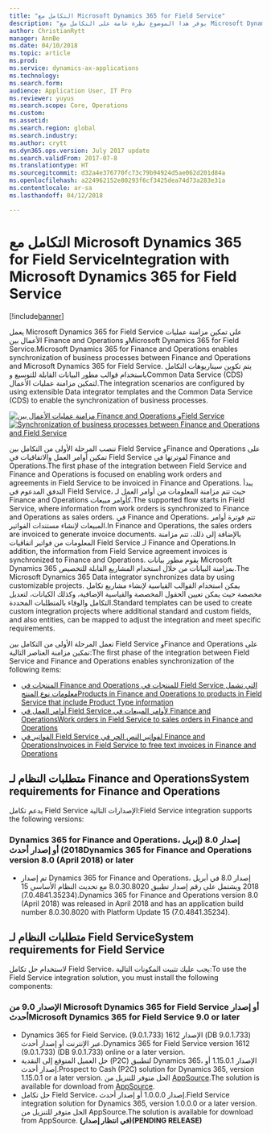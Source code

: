 ```yaml
---
title: "التكامل مع Microsoft Dynamics 365 for Field Service"
description: "يوفر هذا الموضوع نظرة عامة على التكامل مع Microsoft Dynamics 365 for Field Service."
author: ChristianRytt
manager: AnnBe
ms.date: 04/10/2018
ms.topic: article
ms.prod: 
ms.service: dynamics-ax-applications
ms.technology: 
ms.search.form: 
audience: Application User, IT Pro
ms.reviewer: yuyus
ms.search.scope: Core, Operations
ms.custom: 
ms.assetid: 
ms.search.region: global
ms.search.industry: 
ms.author: crytt
ms.dyn365.ops.version: July 2017 update
ms.search.validFrom: 2017-07-8
ms.translationtype: HT
ms.sourcegitcommit: d32a4e376770fc73c79b94924d5ae062d201d84a
ms.openlocfilehash: a224962152e80293f6cf3425dea74d73a283e31a
ms.contentlocale: ar-sa
ms.lasthandoff: 04/12/2018

---
```



# <a name="integration-with-microsoft-dynamics-365-for-field-service"></a><span data-ttu-id="3cd75-103">التكامل مع Microsoft Dynamics 365 for Field Service</span><span class="sxs-lookup"><span data-stu-id="3cd75-103">Integration with Microsoft Dynamics 365 for Field Service</span></span>

[!include[banner](../includes/banner.md)]

<span data-ttu-id="3cd75-104">يعمل Microsoft Dynamics 365 for Field Service على تمكين مزامنة عمليات الأعمال بين Finance and Operations وMicrosoft Dynamics 365 for Field Service.</span><span class="sxs-lookup"><span data-stu-id="3cd75-104">Microsoft Dynamics 365 for Finance and Operations enables synchronization of business processes between Finance and Operations and Microsoft Dynamics 365 for Field Service.</span></span> <span data-ttu-id="3cd75-105">يتم تكوين سيناريوهات التكامل باستخدام قوالب مطور البيانات القابلة للتوسيع وCommon Data Service (CDS) لتمكين مزامنة عمليات الأعمال.</span><span class="sxs-lookup"><span data-stu-id="3cd75-105">The integration scenarios are configured by using extensible Data integrator templates and the Common Data Service (CDS) to enable the synchronization of business processes.</span></span>

<span data-ttu-id="3cd75-106">[![مزامنة عمليات الأعمال بين Finance and Operations وField Service](./media/field-service-integration.png)](./media/field-service-integration.png)</span><span class="sxs-lookup"><span data-stu-id="3cd75-106">[![Synchronization of business processes between Finance and Operations and Field Service](./media/field-service-integration.png)](./media/field-service-integration.png)</span></span>

<span data-ttu-id="3cd75-107">تنصب المرحلة الأولى من التكامل بين Field Service وFinance and Operations على تمكين أوامر العمل والاتفاقيات في Field Service لفوترتها في Finance and Operations.</span><span class="sxs-lookup"><span data-stu-id="3cd75-107">The first phase  of the integration between Field Service and Finance and Operations is focused on enabling work orders and agreements in Field Service to be invoiced in Finance and Operations.</span></span> <span data-ttu-id="3cd75-108">يبدأ التدفق المدعوم في Field Service، حيث تتم مزامنة المعلومات من أوامر العمل لـ Finance and Operations كأوامر مبيعات.</span><span class="sxs-lookup"><span data-stu-id="3cd75-108">The supported flow starts in Field Service, where information from work orders is synchronized to Finance and Operations as sales orders.</span></span> <span data-ttu-id="3cd75-109">في Finance and Operations، تتم فوترة أوامر المبيعات لإنشاء مستندات الفواتير.</span><span class="sxs-lookup"><span data-stu-id="3cd75-109">In Finance and Operations, the sales orders are invoiced to generate invoice documents.</span></span> <span data-ttu-id="3cd75-110">بالإضافة إلى ذلك، تتم مزامنة المعلومات من فواتير اتفاقيات Field Service لـ Finance and Operations.</span><span class="sxs-lookup"><span data-stu-id="3cd75-110">In addition, the information from Field Service agreement invoices is synchronized to Finance and Operations.</span></span> <span data-ttu-id="3cd75-111">يقوم مطور بيانات Microsoft Dynamics 365 بمزامنة البيانات من خلال استخدام المشاريع القابلة للتخصيص.</span><span class="sxs-lookup"><span data-stu-id="3cd75-111">The Microsoft Dynamics 365 Data integrator synchronizes data by using customizable projects.</span></span> <span data-ttu-id="3cd75-112">يمكن استخدام القوالب القياسية لإنشاء مشاريع تكامل مخصصة حيث يمكن تعيين الحقول المخصصة والقياسية الإضافية، وكذلك الكيانات، لتعديل التكامل والوفاء بالمتطلبات المحددة.</span><span class="sxs-lookup"><span data-stu-id="3cd75-112">Standard templates can be used to create custom integration projects where additional standard and custom fields, and also entities, can be mapped to adjust the integration and meet specific requirements.</span></span>

<span data-ttu-id="3cd75-113">تعمل المرحلة الأولى من التكامل بين Field Service وFinance and Operations على تمكين مزامنة العناصر التالية:</span><span class="sxs-lookup"><span data-stu-id="3cd75-113">The first phase of the integration between Field Service and Finance and Operations enables synchronization of the following items:</span></span>

- [<span data-ttu-id="3cd75-114">المنتجات في Finance and Operations للمنتجات في Field Service التي تشمل معلومات نوع المنتج</span><span class="sxs-lookup"><span data-stu-id="3cd75-114">Products in Finance and Operations to products in Field Service that include Product Type information</span></span>](field-service-product.md)
- [<span data-ttu-id="3cd75-115">أوامر العمل في Field Service لأوامر المبيعات في Finance and Operations</span><span class="sxs-lookup"><span data-stu-id="3cd75-115">Work orders in Field Service to sales orders in Finance and Operations</span></span>](field-service-work-order.md)
- [<span data-ttu-id="3cd75-116">الفواتير في Field Service لفواتير النص الحر في Finance and Operations</span><span class="sxs-lookup"><span data-stu-id="3cd75-116">Invoices in Field Service to free text invoices in Finance and Operations</span></span>](field-service-invoice.md)

## <a name="system-requirements-for-finance-and-operations"></a><span data-ttu-id="3cd75-117">متطلبات النظام لـ Finance and Operations</span><span class="sxs-lookup"><span data-stu-id="3cd75-117">System requirements for Finance and Operations</span></span>
<span data-ttu-id="3cd75-118">يدعم تكامل Field Service الإصدارات التالية:</span><span class="sxs-lookup"><span data-stu-id="3cd75-118">Field Service integration supports the following versions:</span></span>

### <a name="dynamics-365-for-finance-and-operations-version-80-april-2018-or-later"></a><span data-ttu-id="3cd75-119">Dynamics 365 for Finance and Operations، إصدار 8.0 (إبريل 2018) أو إصدار أحدث</span><span class="sxs-lookup"><span data-stu-id="3cd75-119">Dynamics 365 for Finance and Operations version 8.0 (April 2018) or later</span></span>

- <span data-ttu-id="3cd75-120">تم إصدار Dynamics 365 for Finance and Operations، إصدار 8.0 في أبريل 2018 ويشتمل على رقم إصدار تطبيق 8.0.30.8020 مع تحديث النظام الأساسي 15 (7.0.4841.35234).</span><span class="sxs-lookup"><span data-stu-id="3cd75-120">Dynamics 365 for Finance and Operations version 8.0 (April 2018) was released in April 2018 and has an application build number 8.0.30.8020 with Platform Update 15 (7.0.4841.35234).</span></span> 

## <a name="system-requirements-for-field-service"></a><span data-ttu-id="3cd75-121">متطلبات النظام لـ Field Service</span><span class="sxs-lookup"><span data-stu-id="3cd75-121">System requirements for Field Service</span></span>
<span data-ttu-id="3cd75-122">لاستخدام حل تكامل Field Service، يجب عليك تثبيت المكونات التالية:</span><span class="sxs-lookup"><span data-stu-id="3cd75-122">To use the Field Service integration solution, you must install the following components:</span></span>

### <a name="microsoft-dynamics-365-for-field-service-90-or-later"></a><span data-ttu-id="3cd75-123">الإصدار 9.0 من Microsoft Dynamics 365 for Field Service أو إصدار أحدث</span><span class="sxs-lookup"><span data-stu-id="3cd75-123">Microsoft Dynamics 365 for Field Service 9.0 or later</span></span>

- <span data-ttu-id="3cd75-124">Dynamics 365 for Field Service، الإصدار 1612 (9.0.1.733) (DB 9.0.1.733) عبر الإنترنت أو إصدار أحدث.</span><span class="sxs-lookup"><span data-stu-id="3cd75-124">Dynamics 365 for Field Service version 1612 (9.0.1.733) (DB 9.0.1.733) online or a later version.</span></span>
- <span data-ttu-id="3cd75-125">حل العميل المتوقع إلى النقدية (P2C) لتطبيق Dynamics 365، الإصدار 1.15.0.1 أو إصدار أحدث.</span><span class="sxs-lookup"><span data-stu-id="3cd75-125">Prospect to Cash (P2C) solution for Dynamics 365, version 1.15.0.1 or a later version.</span></span> <span data-ttu-id="3cd75-126">الحل متوفر للتنزيل من [AppSource](https://appsource.microsoft.com/en-us/product/dynamics-365/mscrm.c7a48b40-eed3-4d67-93ba-f2364281feb3).</span><span class="sxs-lookup"><span data-stu-id="3cd75-126">The solution is available for download from [AppSource](https://appsource.microsoft.com/en-us/product/dynamics-365/mscrm.c7a48b40-eed3-4d67-93ba-f2364281feb3).</span></span>
- <span data-ttu-id="3cd75-127">حل تكامل Field Service، إصدار 1.0.0.0 أو إصدار أحدث.</span><span class="sxs-lookup"><span data-stu-id="3cd75-127">Field Service integration solution for Dynamics 365, version 1.0.0.0 or a later version.</span></span> <span data-ttu-id="3cd75-128">الحل متوفر للتنزيل من AppSource.</span><span class="sxs-lookup"><span data-stu-id="3cd75-128">The solution is available for download from AppSource.</span></span> <span data-ttu-id="3cd75-129">**(في انتظار إصدار)**</span><span class="sxs-lookup"><span data-stu-id="3cd75-129">**(PENDING RELEASE)**</span></span>


